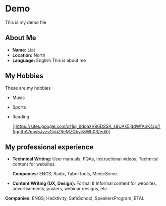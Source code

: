 # Demo
This is my demo file
## About Me

- **Name:** Liat
- **Location:** North
- **Language:** English
This is about me
## My Hobbies
These are my hobbies
- Music
- Sports
- Reading

  [(https://sites.google.com/d/1ig_jIdoazV86DSSA_s9UAk5jddWfAnK4/p/11jggthA7mw5JyzvGybZReMZQbyc8Wh03/edit)]
## My professional experience
- **Technical Writing:** User manuals, FQAs, Instructional videos, Technical content for websites.

  **Companies:** ENGS, Radix, TaborTools, MedicServe.

- **Content Writing (UX, Design):** Formal & Informal content for websites, advertisements, posters, webinar designs, etc. 

**Companies:** ENGS, Hacktivity, SafeSchool, SpeakersProgram, ETAI. 
